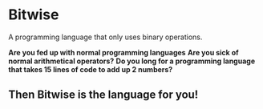 # Bitwise
A programming language that only uses binary operations.

**Are you fed up with normal programming languages**
**Are you sick of normal arithmetical operators?**
**Do you long for a programming language that takes 15 lines of code to add up 2 numbers?**
## Then Bitwise is the language for you!
